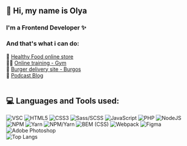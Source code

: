 ## 👋 Hi, my name is Olya 
### I'm a Frontend Developer ✨
### And that's what i can do:
🌱 [ Healthy Food online store ](https://olyamosienko.github.io/Module02-Shop/dist)<br>
💪🏻 [ Online training - Gym](https://olyamosienko.github.io/Module01-Diplom-Gym/index.html)<br>
🍔 [ Burger delivery site - Burgos](https://olyamosienko.github.io/Module01-Burger/index)<br>
🎤 [ Podcast Blog ](https://olyamos-podcast.ru)<br><br>

## 💻 Languages and Tools used:
![VSC](https://img.shields.io/badge/-VSCode-090909?style=for-the-badge&logo=visualstudiocode&logoColor=white)
![HTML5](https://img.shields.io/badge/html5-%23E34F26.svg?style=for-the-badge&logo=html5&logoColor=white) 
![CSS3](https://img.shields.io/badge/css3-%231572B6.svg?style=for-the-badge&logo=css3&logoColor=white) 
![Sass/SCSS](https://img.shields.io/badge/-Sass/SCSS-black?style=for-the-badge&logo=sass&logoColor=white)
![JavaScript](https://img.shields.io/badge/javascript-%23323330.svg?style=for-the-badge&logo=javascript&logoColor=%23F7DF1E) 
![PHP](https://img.shields.io/badge/php-%23777BB4.svg?style=for-the-badge&logo=php&logoColor=white) 
![NodeJS](https://img.shields.io/badge/node.js-6DA55F?style=for-the-badge&logo=node.js&logoColor=white) 
![NPM](https://img.shields.io/badge/NPM-%23000000.svg?style=for-the-badge&logo=npm&logoColor=white) 
![Yarn](https://img.shields.io/badge/yarn-%232C8EBB.svg?style=for-the-badge&logo=yarn&logoColor=white) 
![NPM/Yarn](https://img.shields.io/badge/-NPM/Yarn-black?style=for-the-badge&logo=npm&logoColor=white)
![BEM (CSS)](https://img.shields.io/badge/-BEM%20(CSS)-black?style=for-the-badge&logo=bem&logoColor=white)
![Webpack](https://img.shields.io/badge/webpack-%238DD6F9.svg?style=for-the-badge&logo=webpack&logoColor=black)
![Figma](https://img.shields.io/badge/-Figma-090909?style=for-the-badge&logo=Figma&logoColor=F24E1E)
![Adobe Photoshop](https://img.shields.io/badge/-Photoshop-090909?style=for-the-badge&logo=adobephotoshop&logoColor=white)
<br>
![Top Langs](https://github-readme-stats.vercel.app/api/top-langs/?username=olyamosienko&layout=compact)

<!--
**OlyaMosienko/OlyaMosienko** is a ✨ _special_ ✨ repository because its `README.md` (this file) appears on your GitHub profile.

Here are some ideas to get you started:

- 🔭 I’m currently working on ...
- 🌱 I’m currently learning ...
- 👯 I’m looking to collaborate on ...
- 🤔 I’m looking for help with ...
- 💬 Ask me about ...
- 📫 How to reach me: ...
- 😄 Pronouns: ...
- ⚡ Fun fact: ...
-->
